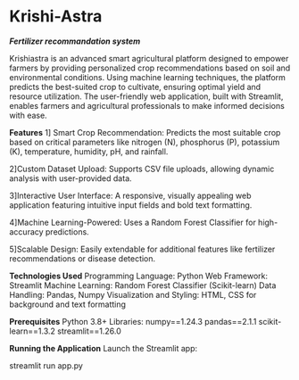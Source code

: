 # Krishi-Astra
***Fertilizer recommandation system***

Krishiastra is an advanced smart agricultural platform designed to empower farmers by providing personalized crop recommendations based on soil and environmental conditions. Using machine learning techniques, the platform predicts the best-suited crop to cultivate, ensuring optimal yield and resource utilization. The user-friendly web application, built with Streamlit, enables farmers and agricultural professionals to make informed decisions with ease.

****Features****
1] Smart Crop Recommendation:
Predicts the most suitable crop based on critical parameters like nitrogen (N), phosphorus (P), potassium (K), temperature, humidity, pH, and rainfall.

2]Custom Dataset Upload:
Supports CSV file uploads, allowing dynamic analysis with user-provided data.

3]Interactive User Interface:
A responsive, visually appealing web application featuring intuitive input fields and bold text formatting.

4]Machine Learning-Powered:
Uses a Random Forest Classifier for high-accuracy predictions.

5]Scalable Design:
Easily extendable for additional features like fertilizer recommendations or disease detection.

****Technologies Used****
Programming Language: Python
Web Framework: Streamlit
Machine Learning: Random Forest Classifier (Scikit-learn)
Data Handling: Pandas, Numpy
Visualization and Styling: HTML, CSS for background and text formatting

****Prerequisites****
Python 3.8+
Libraries:
numpy==1.24.3
pandas==2.1.1
scikit-learn==1.3.2
streamlit==1.26.0

****Running the Application****
Launch the Streamlit app:

streamlit run app.py
